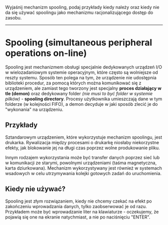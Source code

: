 Wyjaśnij mechanizm spooling, podaj przykłady kiedy należy oraz kiedy nie
da się używać spoolingu jako mechanizmu racjonalizującego dostęp do zasobu.

---

# Spooling (simultaneous peripheral operations on-line)
Spooling jest mechanizmem obsługi specjalnie dedykowanych urządzeń I/O w wielozadaniowym systemie operacyjnym, które często są wolniejsze od reszty systemu. Sposób ten polega na tym, że urządzenie nie udostępnia biblioteki procedur, za pomocą których można komunikować się z urządzeniem, ale zamiast tego tworzony jest specjalny **proces działający w tle (demon)** oraz dedykowany folder _(nie musi to być folder w systemie pilków)_ - **spooling directory**. Procesy użytkownika umieszczają dane w tym folderze (w kolejności FIFO), a demon decyduje w jaki sposób zlecić je do "wykonania" na urządzeniu.

## Przykłady
Sztandarowym urządzeniem, które wykorzystuje mechanizm spoolingu, jest drukarka. Rywalizacja między procesami o drukarkę niosłaby niekorzystne efekty, jak blokowanie jej na długi czas poprzez wolne produkowanie pliku.

Innym rodzajem wykorzystania może być transfer danych poprzez sieć lub w komunikacji ze starymi, powolnymi urządzeniami (taśma magnetyczna, karta dziurkowana). Mechanizm wykorzystywany jest również w systemach wsadowych w celu utrzymywania kolejki gotowych zadań do uruchomienia.

## Kiedy nie używać?
Spooling jest złym rozwiązaniem, kiedy nie chcemy czekać na efekt po zakończeniu wprowadzania danych, tylko zaobserwować je od razu. Przykładem może być wprowadzanie liter na klawiaturze - oczekujemy, że pojawią się one na ekranie natychmiast, a nie po naciśnięciu "ENTER".

